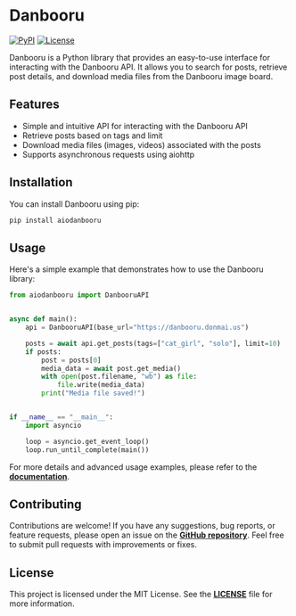 # Danbooru

[![PyPI](https://img.shields.io/pypi/v/danbooru.svg)](https://pypi.org/project/aiodanbooru/)
[![License](https://img.shields.io/pypi/l/danbooru.svg)](https://github.com/lrdcxdes/aiodanbooru/blob/main/LICENSE)

Danbooru is a Python library that provides an easy-to-use interface for interacting with the Danbooru API. It allows you to search for posts, retrieve post details, and download media files from the Danbooru image board.

## Features

- Simple and intuitive API for interacting with the Danbooru API
- Retrieve posts based on tags and limit
- Download media files (images, videos) associated with the posts
- Supports asynchronous requests using aiohttp

## Installation

You can install Danbooru using pip:
```bash
pip install aiodanbooru
```

## Usage

Here's a simple example that demonstrates how to use the Danbooru library:

```python
from aiodanbooru import DanbooruAPI


async def main():
    api = DanbooruAPI(base_url="https://danbooru.donmai.us")

    posts = await api.get_posts(tags=["cat_girl", "solo"], limit=10)
    if posts:
        post = posts[0]
        media_data = await post.get_media()
        with open(post.filename, "wb") as file:
            file.write(media_data)
        print("Media file saved!")


if __name__ == "__main__":
    import asyncio

    loop = asyncio.get_event_loop()
    loop.run_until_complete(main())
```

For more details and advanced usage examples, please refer to the [**documentation**](https://aiodanbooru.readthedocs.io/en/latest/).

## Contributing
Contributions are welcome! If you have any suggestions, bug reports, or feature requests, please open an issue on the [**GitHub repository**](https://github.com/lrdcxdes/danbooru). Feel free to submit pull requests with improvements or fixes.

## License
This project is licensed under the MIT License. See the [**LICENSE**](https://github.com/lrdcxdes/aiodanbooru/blob/main/LICENSE) file for more information.
